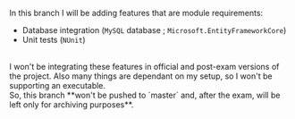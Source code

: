 In this branch I will be adding features that are module requirements:
 - Database integration (`MySQL` database ; `Microsoft.EntityFrameworkCore`)
 - Unit tests (`NUnit`)
<br>
I won't be integrating these features in official and post-exam versions of the project. Also many things are dependant on my setup, so I won't be supporting an executable.
<br>
So, this branch **won't be pushed to `master` and, after the exam, will be left only for archiving purposes**.
